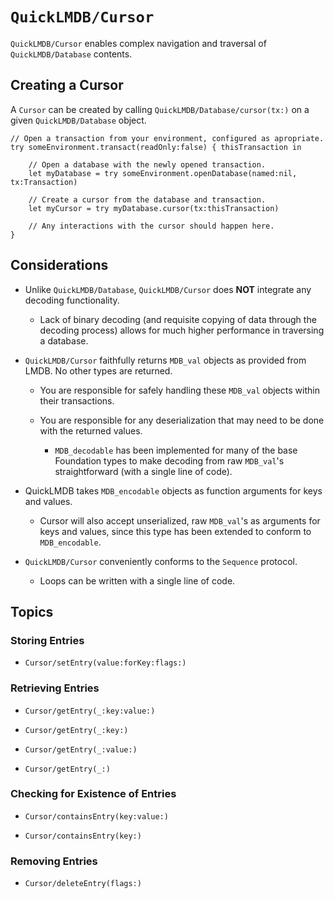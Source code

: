 #  ``QuickLMDB/Cursor``

``QuickLMDB/Cursor`` enables complex navigation and traversal of ``QuickLMDB/Database`` contents.

## Creating a Cursor

A ``Cursor`` can be created by calling ``QuickLMDB/Database/cursor(tx:)`` on a given ``QuickLMDB/Database`` object.

```
// Open a transaction from your environment, configured as apropriate.
try someEnvironment.transact(readOnly:false) { thisTransaction in

	// Open a database with the newly opened transaction.
	let myDatabase = try someEnvironment.openDatabase(named:nil, tx:Transaction)

	// Create a cursor from the database and transaction.
	let myCursor = try myDatabase.cursor(tx:thisTransaction)
	
	// Any interactions with the cursor should happen here.
}
```

## Considerations

- Unlike ``QuickLMDB/Database``, ``QuickLMDB/Cursor`` does **NOT** integrate any decoding functionality.

	- Lack of binary decoding (and requisite copying of data through the decoding process) allows for much higher performance in traversing a database.

- ``QuickLMDB/Cursor`` faithfully returns `MDB_val` objects as provided from LMDB. No other types are returned.

	- You are responsible for safely handling these `MDB_val` objects within their transactions.

	- You are responsible for any deserialization that may need to be done with the returned values.

		- ``MDB_decodable`` has been implemented for many of the base Foundation types to make decoding from raw `MDB_val`'s straightforward (with a single line of code).

- QuickLMDB takes ``MDB_encodable`` objects as function arguments for keys and values.

	- Cursor will also accept unserialized, raw `MDB_val`'s as arguments for keys and values, since this type has been extended to conform to ``MDB_encodable``.

- ``QuickLMDB/Cursor`` conveniently conforms to the `Sequence` protocol.

	- Loops can be written with a single line of code.

## Topics

### Storing Entries

- ``Cursor/setEntry(value:forKey:flags:)``

### Retrieving Entries

- ``Cursor/getEntry(_:key:value:)``

- ``Cursor/getEntry(_:key:)``

- ``Cursor/getEntry(_:value:)``

- ``Cursor/getEntry(_:)``

### Checking for Existence of Entries

- ``Cursor/containsEntry(key:value:)``

- ``Cursor/containsEntry(key:)``

### Removing Entries

- ``Cursor/deleteEntry(flags:)``


